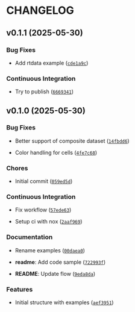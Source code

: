 # CHANGELOG


## v0.1.1 (2025-05-30)

### Bug Fixes

- Add rtdata example
  ([`cde1a9c`](https://github.com/Kitware/vtk-scene/commit/cde1a9c0f6090d08fcf801faac5e37c23f74e74d))

### Continuous Integration

- Try to publish
  ([`6669341`](https://github.com/Kitware/vtk-scene/commit/66693411fc1a2f9e3a75ccd1a6a0c21a4636f8e8))


## v0.1.0 (2025-05-30)

### Bug Fixes

- Better support of composite dataset
  ([`14fbdd6`](https://github.com/Kitware/vtk-scene/commit/14fbdd6ed369261ee08cdab40015ac7fc68f52a4))

- Color handling for cells
  ([`4fe7c68`](https://github.com/Kitware/vtk-scene/commit/4fe7c6878a9091d565844d45630e2cdd66382e9e))

### Chores

- Initial commit
  ([`059ed5d`](https://github.com/Kitware/vtk-scene/commit/059ed5db31f69302d7cd7863e109d22d3f033e37))

### Continuous Integration

- Fix workflow
  ([`57ede63`](https://github.com/Kitware/vtk-scene/commit/57ede63a4ddbc027122ecee09066393870eb3b16))

- Setup ci with nox
  ([`2aaf969`](https://github.com/Kitware/vtk-scene/commit/2aaf9692e175469c274eedcd96a11360e613ec48))

### Documentation

- Rename examples
  ([`00daea0`](https://github.com/Kitware/vtk-scene/commit/00daea04474fb251d981122d6a3e07dc7572f203))

- **readme**: Add code sample
  ([`722993f`](https://github.com/Kitware/vtk-scene/commit/722993f3a029500c3d1c4fc14f863fac778f0a78))

- **README**: Update flow
  ([`9eda8da`](https://github.com/Kitware/vtk-scene/commit/9eda8daf2c2311cbc39334271a8e1069ce35deee))

### Features

- Initial structure with examples
  ([`aef3951`](https://github.com/Kitware/vtk-scene/commit/aef3951611f07e813823291c05c055a76808a1fe))
